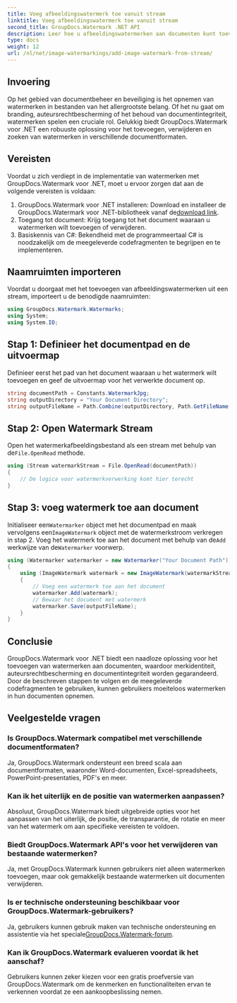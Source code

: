 ```yaml
---
title: Voeg afbeeldingswatermerk toe vanuit stream
linktitle: Voeg afbeeldingswatermerk toe vanuit stream
second_title: GroupDocs.Watermark .NET API
description: Leer hoe u afbeeldingswatermerken aan documenten kunt toevoegen met GroupDocs.Watermark voor .NET. Volg onze stapsgewijze handleiding voor naadloze watermerkintegratie.
type: docs
weight: 12
url: /nl/net/image-watermarkings/add-image-watermark-from-stream/
---
```

## Invoering
Op het gebied van documentbeheer en beveiliging is het opnemen van watermerken in bestanden van het allergrootste belang. Of het nu gaat om branding, auteursrechtbescherming of het behoud van documentintegriteit, watermerken spelen een cruciale rol. Gelukkig biedt GroupDocs.Watermark voor .NET een robuuste oplossing voor het toevoegen, verwijderen en zoeken van watermerken in verschillende documentformaten.
## Vereisten
Voordat u zich verdiept in de implementatie van watermerken met GroupDocs.Watermark voor .NET, moet u ervoor zorgen dat aan de volgende vereisten is voldaan:
1.  GroupDocs.Watermark voor .NET installeren: Download en installeer de GroupDocs.Watermark voor .NET-bibliotheek vanaf de[download link](https://releases.groupdocs.com/Watermark/net/).
2. Toegang tot document: Krijg toegang tot het document waaraan u watermerken wilt toevoegen of verwijderen.
3. Basiskennis van C#: Bekendheid met de programmeertaal C# is noodzakelijk om de meegeleverde codefragmenten te begrijpen en te implementeren.

## Naamruimten importeren
Voordat u doorgaat met het toevoegen van afbeeldingswatermerken uit een stream, importeert u de benodigde naamruimten:
```csharp
using GroupDocs.Watermark.Watermarks;
using System;
using System.IO;
```

## Stap 1: Definieer het documentpad en de uitvoermap
Definieer eerst het pad van het document waaraan u het watermerk wilt toevoegen en geef de uitvoermap voor het verwerkte document op.
```csharp
string documentPath = Constants.WatermarkJpg;
string outputDirectory = "Your Document Directory";
string outputFileName = Path.Combine(outputDirectory, Path.GetFileName(documentPath));
```
## Stap 2: Open Watermark Stream
 Open het watermerkafbeeldingsbestand als een stream met behulp van de`File.OpenRead` methode.
```csharp
using (Stream watermarkStream = File.OpenRead(documentPath))
{
    // De logica voor watermerkverwerking komt hier terecht
}
```
## Stap 3: voeg watermerk toe aan document
 Initialiseer een`Watermarker` object met het documentpad en maak vervolgens een`ImageWatermark` object met de watermerkstroom verkregen in stap 2. Voeg het watermerk toe aan het document met behulp van de`Add` werkwijze van de`Watermarker` voorwerp.
```csharp
using (Watermarker watermarker = new Watermarker("Your Document Path"))
{
    using (ImageWatermark watermark = new ImageWatermark(watermarkStream))
    {
        // Voeg een watermerk toe aan het document
        watermarker.Add(watermark);
        // Bewaar het document met watermerk
        watermarker.Save(outputFileName);
    }
}
```

## Conclusie
GroupDocs.Watermark voor .NET biedt een naadloze oplossing voor het toevoegen van watermerken aan documenten, waardoor merkidentiteit, auteursrechtbescherming en documentintegriteit worden gegarandeerd. Door de beschreven stappen te volgen en de meegeleverde codefragmenten te gebruiken, kunnen gebruikers moeiteloos watermerken in hun documenten opnemen.
## Veelgestelde vragen
### Is GroupDocs.Watermark compatibel met verschillende documentformaten?
Ja, GroupDocs.Watermark ondersteunt een breed scala aan documentformaten, waaronder Word-documenten, Excel-spreadsheets, PowerPoint-presentaties, PDF's en meer.
### Kan ik het uiterlijk en de positie van watermerken aanpassen?
Absoluut, GroupDocs.Watermark biedt uitgebreide opties voor het aanpassen van het uiterlijk, de positie, de transparantie, de rotatie en meer van het watermerk om aan specifieke vereisten te voldoen.
### Biedt GroupDocs.Watermark API's voor het verwijderen van bestaande watermerken?
Ja, met GroupDocs.Watermark kunnen gebruikers niet alleen watermerken toevoegen, maar ook gemakkelijk bestaande watermerken uit documenten verwijderen.
### Is er technische ondersteuning beschikbaar voor GroupDocs.Watermark-gebruikers?
 Ja, gebruikers kunnen gebruik maken van technische ondersteuning en assistentie via het speciale[GroupDocs.Watermark-forum](https://forum.groupdocs.com/c/watermark/19).
### Kan ik GroupDocs.Watermark evalueren voordat ik het aanschaf?
Gebruikers kunnen zeker kiezen voor een gratis proefversie van GroupDocs.Watermark om de kenmerken en functionaliteiten ervan te verkennen voordat ze een aankoopbeslissing nemen.